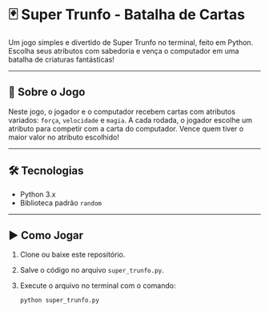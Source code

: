 # 🃏 Super Trunfo - Batalha de Cartas

Um jogo simples e divertido de Super Trunfo no terminal, feito em Python. Escolha seus atributos com sabedoria e vença o computador em uma batalha de criaturas fantásticas!

---

## 📌 Sobre o Jogo

Neste jogo, o jogador e o computador recebem cartas com atributos variados: `força`, `velocidade` e `magia`. A cada rodada, o jogador escolhe um atributo para competir com a carta do computador. Vence quem tiver o maior valor no atributo escolhido!

---

## 🛠 Tecnologias

- Python 3.x
- Biblioteca padrão `random`

---

## ▶️ Como Jogar

1. Clone ou baixe este repositório.
2. Salve o código no arquivo `super_trunfo.py`.
3. Execute o arquivo no terminal com o comando:

   ```bash
   python super_trunfo.py
